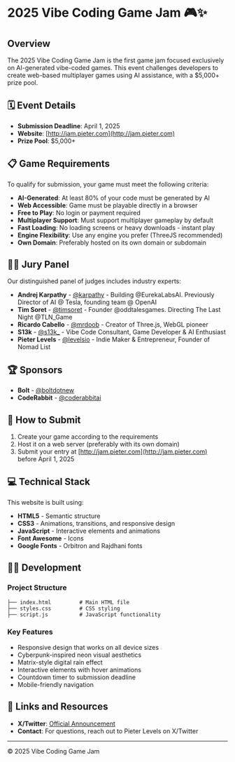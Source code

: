 # 2025 Vibe Coding Game Jam 🎮✨

## Overview

The 2025 Vibe Coding Game Jam is the first game jam focused exclusively on AI-generated vibe-coded games. This event challenges developers to create web-based multiplayer games using AI assistance, with a $5,000+ prize pool.

## 🗓️ Event Details

- **Submission Deadline**: April 1, 2025
- **Website**: [http://jam.pieter.com](http://jam.pieter.com)
- **Prize Pool**: $5,000+

## 📋 Game Requirements

To qualify for submission, your game must meet the following criteria:

- **AI-Generated**: At least 80% of your code must be generated by AI
- **Web Accessible**: Game must be playable directly in a browser
- **Free to Play**: No login or payment required
- **Multiplayer Support**: Must support multiplayer gameplay by default
- **Fast Loading**: No loading screens or heavy downloads - instant play
- **Engine Flexibility**: Use any engine you prefer (ThreeJS recommended)
- **Own Domain**: Preferably hosted on its own domain or subdomain

## 👨‍⚖️ Jury Panel

Our distinguished panel of judges includes industry experts:

- **Andrej Karpathy** - [@karpathy](https://twitter.com/karpathy) - Building @EurekaLabsAI. Previously Director of AI @ Tesla, founding team @ OpenAI
- **Tim Soret** - [@timsoret](https://twitter.com/timsoret) - Founder @oddtalesgames. Directing The Last Night @TLN_Game
- **Ricardo Cabello** - [@mrdoob](https://twitter.com/mrdoob) - Creator of Three.js, WebGL pioneer
- **S13k** - [@s13k_](https://twitter.com/s13k_) - Vibe Code Consultant, Game Developer & AI Enthusiast
- **Pieter Levels** - [@levelsio](https://twitter.com/levelsio) - Indie Maker & Entrepreneur, Founder of Nomad List

## 🏆 Sponsors

- **Bolt** - [@boltdotnew](https://twitter.com/boltdotnew)
- **CodeRabbit** - [@coderabbitai](https://twitter.com/coderabbitai)

## 📝 How to Submit

1. Create your game according to the requirements
2. Host it on a web server (preferably with its own domain)
3. Submit your entry at [http://jam.pieter.com](http://jam.pieter.com) before April 1, 2025

## 💻 Technical Stack

This website is built using:

- **HTML5** - Semantic structure
- **CSS3** - Animations, transitions, and responsive design
- **JavaScript** - Interactive elements and animations
- **Font Awesome** - Icons
- **Google Fonts** - Orbitron and Rajdhani fonts

## 🧑‍💻 Development

### Project Structure

```
├── index.html         # Main HTML file
├── styles.css         # CSS styling
├── script.js          # JavaScript functionality
```

### Key Features

- Responsive design that works on all device sizes
- Cyberpunk-inspired neon visual aesthetics
- Matrix-style digital rain effect
- Interactive elements with hover animations
- Countdown timer to submission deadline
- Mobile-friendly navigation

## 🔗 Links and Resources

- **X/Twitter**: [Official Announcement](https://x.com/levelsio/status/1901660771505021314)
- **Contact**: For questions, reach out to Pieter Levels on X/Twitter

---

© 2025 Vibe Coding Game Jam
